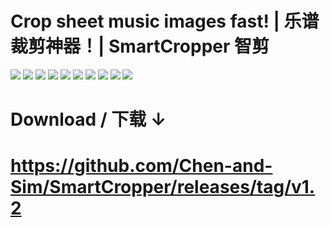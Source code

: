 # Crop sheet music images fast! | 乐谱裁剪神器！| SmartCropper 智剪
![](user-guide-images-v1.2/cn-01.png)
![](user-guide-images-v1.2/cn-02.png)
![](user-guide-images-v1.2/cn-03.png)
![](user-guide-images-v1.2/cn-04.png)
![](user-guide-images-v1.2/cn-05.png)
![](user-guide-images-v1.2/cn-06.png)
![](user-guide-images-v1.2/cn-07.png)
![](user-guide-images-v1.2/cn-08.png)
![](user-guide-images-v1.2/cn-09.png)
![](user-guide-images-v1.2/cn-10.png)

# Download / 下载 ↓
# https://github.com/Chen-and-Sim/SmartCropper/releases/tag/v1.2
